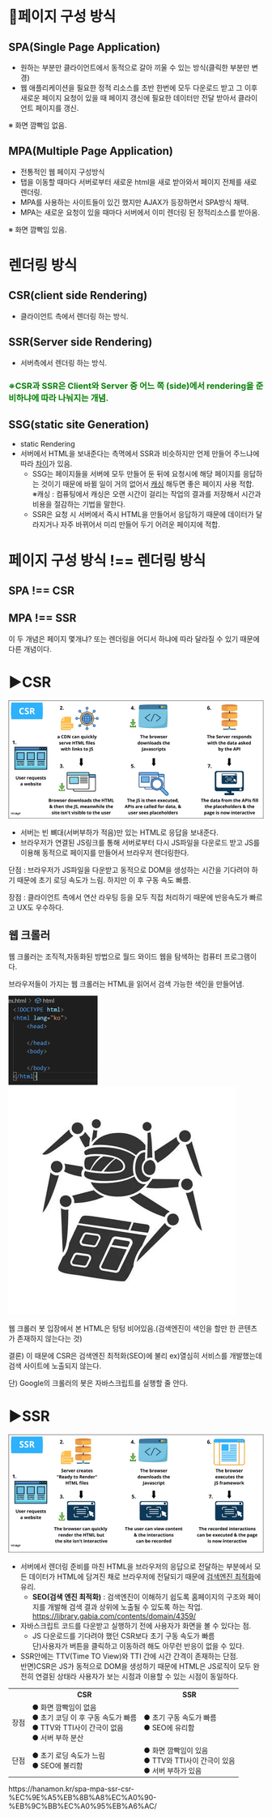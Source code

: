 # 📖페이지 구성 방식

## **SPA(Single Page Application)**

- 원하는 부분만 클라이언트에서 동적으로 갈아 끼울 수 있는 방식(클릭한 부분만 변경)
- 웹 애플리케이션을 필요한 정적 리소스를 초반 한번에 모두 다운로드 받고 그 이후 새로운 페이지 요청이 있을 때 페이지 갱신에 필요한 데이터만 전달 받아서 클라이언트 페이지를 갱신.

※ 화면 깜빡임 없음.

## **MPA(Multiple Page Application)**

- 전통적인 웹 페이지 구성방식
- 탭을 이동할 때마다 서버로부터 새로운 html을 새로 받아와서 페이지 전체를 새로 렌더링.
- MPA를 사용하는 사이트들이 있긴 했지만 AJAX가 등장하면서 SPA방식 채택.
- MPA는 새로운 요청이 있을 때마다 서버에서 이미 렌더링 된 정적리소스를 받아옴.

※ 화면 깜빡임 있음.

# 렌더링 방식

## **CSR(client side Rendering)**

- 클라이언트 측에서 렌더링 하는 방식.

## **SSR(Server side Rendering)**

- 서버측에서 렌더링 하는 방식.

### <span style="color:green">※CSR과 SSR은 Client와 Server 중 어느 쪽 (side)에서 rendering을 준비하냐에 따라 나눠지는 개념.</span>

## **SSG(static site Generation)**

- static Rendering
- 서버에서 HTML을 보내준다는 측멱에서 SSR과 비슷하지만 언제 만들어 주느냐에 따라 <u>차이</u>가 있음.
  <br />
  - SSG는 페이지들을 서버에 모두 만들어 둔 뒤에 요청시에 해당 페이지를 응답하는 것이기 때문에 바뀔 일이 거의 없어서 <u>캐싱</u> 해두면 좋은 페이지 사용 적합.<br />
    ※캐싱 : 컴퓨팅에서 캐싱은 오랜 시간이 걸리는 작업의 결과를 저장해서 시간과 비용을 절감하는 기법을 말한다.<br/>
  - SSR은 요청 시 서버에서 즉시 HTML을 만들어서 응답하기 때문에 데이터가 달라지거나 자주 바뀌어서 미리 만들어 두기 어려운 페이지에 적합.

# 페이지 구성 방식 !== 렌더링 방식

## **SPA !== CSR**

## **MPA !== SSR**

이 두 개념은 페이지 몇개냐? 또는 렌더링을 어디서 하냐에 따라 달라질 수 있기 때문에 다른 개념이다.

# ▶CSR

![CSR image](images/CSR.jpg)

- 서버는 빈 뼈대(서버부하가 적음)만 있는 HTML로 응답을 보내준다.
- 브라우저가 연결된 JS링크를 통해 서버로부터 다시 JS파일을 다운로드 받고 JS를 이용해 동적으로 페이지를 만들어서 브라우저 렌더링한다.<br />

단점 : 브라우저가 JS파일을 다운받고 동적으로 DOM을 생성하는 시간을 기다려야 하기 때문에 초기 로딩 속도가 느림. 하지만 이 후 구동 속도 빠름.

장점 : 클라이언트 측에서 연산 라우팅 등을 모두 직접 처리하기 때문에 반응속도가 빠르고 UX도 우수하다.

## 웹 크롤러

웹 크롤러는 조직적,자동화된 방법으로 월드 와이드 웹을 탐색하는 컴퓨터 프로그램이다.<br />

브라우저들이 가지는 웹 크롤러는 HTML을 읽어서 검색 가능한 색인을 만들어냄.

![empty](images/empty.png)
![empty](images/bot.webp)

웹 크롤러 봇 입장에서 본 HTML은 텅텅 비어있음.(검색엔진이 색인을 할만 한 콘텐츠가 존재하지 않는다는 것)

결론) 이 때문에 CSR은 검색엔진 최적화(SEO)에 불리
ex)열심히 서비스를 개발했는데 검색 사이트에 노출되지 않는다.

단) Google의 크롤러의 봇은 자바스크립트를 실행할 줄 안다.

# ▶SSR

![SSR](images/SSR.jpg)

- 서버에서 렌더링 준비를 마친 HTML을 브라우저의 응답으로 전달하는 부분에서 모든 데이터가 HTML에 담겨진 채로 브라우저에 전달되기 때문에 <u>검색엔진 최적화</u>에 유리.
  - **SEO(검색 엔진 최적화)** : 검색엔진이 이해하기 쉽도록 홈페이지의 구조와 페이지를 개발해 검색 결과 상위에 노출될 수 있도록 하는 작업.<br />
    https://library.gabia.com/contents/domain/4359/
- 자바스크립트 코드를 다운받고 실행하기 전에 사용자가 화면을 볼 수 있다는 점.
  - JS 다운로드를 기다려야 했던 CSR보다 초기 구동 속도가 빠름<br />
    단)사용자가 버튼을 클릭하고 이동하려 해도 아무런 반응이 없을 수 있다.
- SSR안에는 TTV(Time TO View)와 TTI 간에 시간 간격이 존재하는 단점.<br />
  반면)CSR은 JS가 동적으로 DOM을 생성하기 때문에 HTML은 JS로직이 모두 완전히 연결된 상태라 사용자가 보는 시점과 이용할 수 있는 시점이 동일하다.

<table>
    <tr>
        <th></th>
        <th>CSR</th>
        <th>SSR</th>
    </tr>
    <tr>
        <td>장점</td>
        <td>
            ● 화면 깜빡임이 없음<br />
            ● 초기 코딩 이 후 구동 속도가 빠름<br />
            ● TTV와 TTI사이 간극이 없음<br />
            ● 서버 부하 분산
        </td>
        <td>
            ● 초기 구동 속도가 빠름<br />
            ● SEO에 유리함
        </td>
    </tr>
    <tr>
        <td>단점</td>
        <td>
            ● 초기 로딩 속도가 느림<br />
            ● SEO에 불리함
        </td>
        <td>
            ● 화면 깜빡임이 있음<br />
            ● TTV와 TTI사이 간극이 있음<br />
            ● 서버 부하가 있음
        </td>
    </tr>
</table>
https://hanamon.kr/spa-mpa-ssr-csr-%EC%9E%A5%EB%8B%A8%EC%A0%90-%EB%9C%BB%EC%A0%95%EB%A6%AC/
